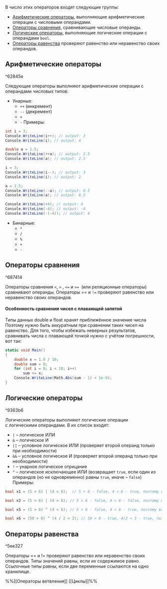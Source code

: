 В число этих операторов входят следующие группы:
- [Арифметические операторы](Операторы#^62845e), выполняющие арифметические операции с числовыми операндами.
- [Операторы сравнения](Операторы#^687414), сравнивающие числовые операнды.
- [Логические операторы](Операторы#^9363b6), выполняющие логические операции с операндами `bool`.
- [Операторы равенства](Операторы#^5ee327) проверяют равенство или неравенство своих операндов.
## Арифметические операторы

^62845e

Следующие операторы выполняют арифметические операции с операндами числовых типов: 
- Унарные: 
	- `++` (инкремент)
	- `--` (декремент)
	- `+`
	- `-` 
 Примеры:
```cs
int i = 3; 
Console.WriteLine(i++); // output: 3 
Console.WriteLine(i); // output: 4

double a = 1.5; 
Console.WriteLine(++a); // output: 2.5 
Console.WriteLine(a); // output: 2.5

i = 3; 
Console.WriteLine(i--); // output: 3 
Console.WriteLine(i); // output: 2

a = 1.5; 
Console.WriteLine(--a); // output: 0.5 
Console.WriteLine(a); // output: 0.5

Console.WriteLine(+4); // output: 4 
Console.WriteLine(-4); // output: -4 
Console.WriteLine(-(-4)); // output: 4

```
- Бинарные:
	- `*`
	- `/`
	- `%`
	- `+`
	- `-`

## Операторы сравнения

^687414

Операторы сравнения `<`, `>` , `<=` и `>=`  (или реляционные операторы) сравнивают операнды. Операторы == и `!=` проверяют равенство или неравенство своих операндов.
#### Особенность сравнения чисел с плавающей запятой
Типы данных double и float хранят приближённое значение числа Поэтому нужно быть аккуратным при сравнении таких чисел на равенство.
Для того, чтобы избежать неверных результатов, сравнивать числа с плавающей точкой нужно с учётом погрешности, вот так:
```cs
static void Main()
{
    double x = 1.0 / 10;
    double sum = 0;
    for (int i = 0; i < 10; i++)
        sum += x;
    Console.WriteLine(Math.Abs(sum - 1) < 1e-9);
}
```

## Логические операторы

^9363b6

Логические операторы выполняют логические операции с логическими операндами. В их список входят:
- `|` – логическое ИЛИ
- `&` – логическое И
- `||` –  условное логическое ИЛИ (проверяет второй операнд только при необходимости)
- `&&` – условное логическое И (проверяет второй операнд только при необходимости)
- `!` – унарное логическое отрицание
- `^` – логическое исключающее ИЛИ (возвращает `true`, если один из операндов (но не одновременно) равны `true`, иначе – `false`)
Примеры:
```cs
bool x1 = (5 > 6) | (4 < 6);  // 5 > 6 - false, 4 < 6 - true, поэтому возвращается true

bool x2 = (5 > 6) | (4 > 6); // 5 > 6 - false, 4 > 6 - false, поэтому возвращается false

bool x5 = (5 > 6) ^ (4 < 6); // 5 > 6 - false, 4 < 6 - true, поэтому возвращается true

bool x6 = (50 > 6) ^ (4 / 2 < 3); // 50 > 6 - true, 4/2 < 3 - true, поэтому возвращается false
```
## Операторы равенства

^5ee327

Операторы == и != проверяют равенство или неравенство своих операндов. Типы значений равны, если их содержимое равно. Ссылочные типы равны, если две переменные ссылаются на одно хранилище.

%%[[Операторы ветвления]] [[Циклы]]%%